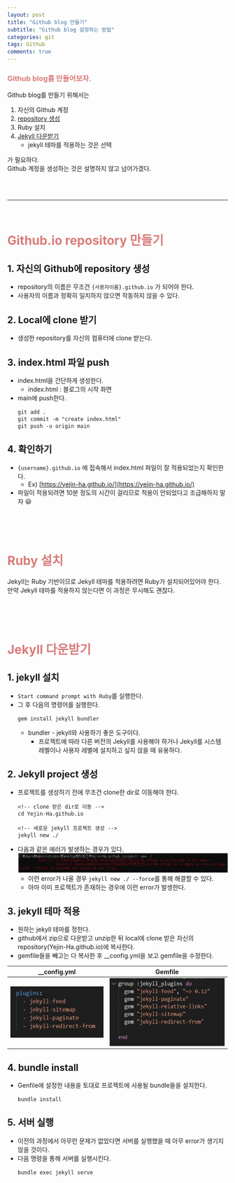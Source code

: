 ```yaml
---
layout: post
title: "Github blog 만들기"
subtitle: "Github blog 설정하는 방법"
categories: git
tags: Github
comments: true
---
```

### <span style="color:#da7c7c">Github blog를 만들어보자.</span>
Github blog를 만들기 위해서는 
1. 자신의 Github 계정
2. [repository 생성](#span-style"colorda7c7c"githubio-repository-만들기span)
3. Ruby 설치 
4. [Jekyll 다운받기](#span-style"colorda7c7c"jekyll-다운받기span)
    - jekyll 테마를 적용하는 것은 선택<br/>

가 필요하다.  
Github 계정을 생성하는 것은 설명하지 않고 넘어가겠다.

<br/>
<br/>
<hr/>
<br/>

# <span style="color:#da7c7c">Github.io repository 만들기</span>
## 1. 자신의 Github에 repository 생성
- repository의 이름은 무조건 `{사용자이름}.github.io` 가 되어야 한다.
- 사용자의 이름과 정확히 일치하지 않으면 작동하지 않을 수 있다.

## 2. Local에 clone 받기
- 생성한 repository를 자신의 컴퓨터에 clone 받는다.

## 3. index.html 파일 push
- index.html을 간단하게 생성한다.
    - index.html : 블로그의 시작 화면
- main에 push한다.
    ```
    git add .
    git commit -m "create index.html"
    git push -u origin main
    ```

## 4. 확인하기
- `{username}.github.io` 에 접속해서 index.html 파일이 잘 적용되었는지 확인한다.
    - Ex) [https://yejin-ha.github.io/](https://yejin-ha.github.io/) 
- 파일이 적용되려면 10분 정도의 시간이 걸리므로 적용이 안되었다고 조급해하지 말자 :smiley:

<br/>
<br/>
<br/>

# <span style="color:#da7c7c">Ruby 설치</span>
Jekyll는 Ruby 기반이므로 Jekyll 테마를 적용하려면 Ruby가 설치되어있어야 한다.  
만약 Jekyll 테마를 적용하지 않는다면 이 과정은 무시해도 괜찮다.

<br/>
<br/>
<br/>

# <span style="color:#da7c7c">Jekyll 다운받기</span>
## 1. jekyll 설치
- `Start command prompt with Ruby`를 실행한다.
- 그 후 다음의 명령어를 실행한다.
    ```
    gem install jekyll bundler
    ```
    - bundler - jekyll와 사용하기 좋은 도구이다.
        - 프로젝트에 따라 다른 버전의 Jekyll를 사용해야 하거나 Jekyll를 시스템 레벨이나 사용자 레벨에 설치하고 싶지 않을 때 유용하다.

## 2. Jekyll project 생성
- 프로젝트를 생성하기 전에 무조건 clone한 dir로 이동해야 한다.
    ```
    <!-- clone 받은 dir로 이동 -->
    cd Yejin-Ha.github.io

    <!-- 새로운 jekyll 프로젝트 생성 -->
    jekyll new ./
    ```
- 다음과 같은 에러가 발생하는 경우가 있다. 
    ![Image Alt 텍스트](/assets/img/Gitblog/gitblog_jekyllerr1.png)
    - 이런 error가 나올 경우 `jekyll new ./ --force`를 통해 해결할 수 있다.
    - 아마 이미 프로젝트가 존재하는 경우에 이런 error가 발생한다.

## 3. jekyll 테마 적용
- 원하는 jekyll 테마를 정한다.
- github에서 zip으로 다운받고 unzip한 뒤 local에 clone 받은 자신의 repository(Yejin-Ha.github.io)에 복사한다.
- gemfile들을 빼고는 다 복사한 후 __config.yml을 보고 gemfile을 수정한다.  

__config.yml             |  Gemfile
:-----------------------:|:-----------------------:
![Image Alt 텍스트](/assets/img/Gitblog/config1.JPG) | ![ML_decision_tree_3_0](/assets/img/Gitblog/genfile1.JPG)

## 4. bundle install
- Genfile에 설정한 내용을 토대로 프로젝트에 사용될 bundle들을 설치한다.
    ```
    bundle install
    ```

## 5. 서버 실행
- 이전의 과정에서 아무런 문제가 없었다면 서버를 실행했을 때 아무 error가 생기지 않을 것이다.
- 다음 명령을 통해 서버를 실행시킨다.
    ```
    bundle exec jekyll serve
    ```